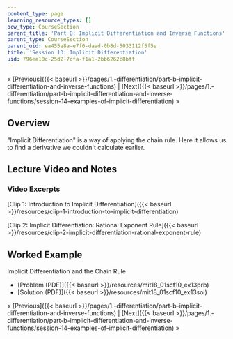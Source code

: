 ```yaml
---
content_type: page
learning_resource_types: []
ocw_type: CourseSection
parent_title: 'Part B: Implicit Differentiation and Inverse Functions'
parent_type: CourseSection
parent_uid: ea455a8a-e7f0-daad-0b8d-5033112f5f5e
title: 'Session 13: Implicit Differentiation'
uid: 796ea10c-25d2-7cfa-f1a1-2bb6262c8bff
---
```


« [Previous]({{< baseurl >}}/pages/1.-differentiation/part-b-implicit-differentiation-and-inverse-functions) | [Next]({{< baseurl >}}/pages/1.-differentiation/part-b-implicit-differentiation-and-inverse-functions/session-14-examples-of-implicit-differentiation) »

Overview
--------

"Implicit Differentiation" is a way of applying the chain rule. Here it allows us to find a derivative we couldn't calculate earlier.

Lecture Video and Notes
-----------------------

### Video Excerpts

[Clip 1: Introduction to Implicit Differentiation]({{< baseurl >}}/resources/clip-1-introduction-to-implicit-differentiation)

[Clip 2: Implicit Differentiation: Rational Exponent Rule]({{< baseurl >}}/resources/clip-2-implicit-differentiation-rational-exponent-rule)

Worked Example
--------------

Implicit Differentiation and the Chain Rule

*   [Problem (PDF)]({{< baseurl >}}/resources/mit18_01scf10_ex13prb)
*   [Solution (PDF)]({{< baseurl >}}/resources/mit18_01scf10_ex13sol)

« [Previous]({{< baseurl >}}/pages/1.-differentiation/part-b-implicit-differentiation-and-inverse-functions) | [Next]({{< baseurl >}}/pages/1.-differentiation/part-b-implicit-differentiation-and-inverse-functions/session-14-examples-of-implicit-differentiation) »